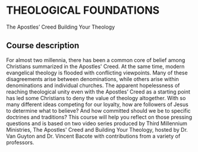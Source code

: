 # THEOLOGICAL FOUNDATIONS

The Apostles’ Creed
Building Your Theology 

## Course description

For almost two millennia, there has been a common core of belief among Christians summarized in the Apostles' Creed. At the same time, modern evangelical theology is flooded with conflicting viewpoints. Many of these disagreements arise between denominations, while others arise within denominations and individual churches. The apparent hopelessness of reaching theological unity even with the Apostles’ Creed as a starting point has led some Christians to deny the value of theology altogether. With so many different ideas competing for our loyalty, how are followers of Jesus to determine what to believe? And how committed should we be to specific doctrines and traditions? This course will help you reflect on those pressing questions and is based on two video series produced by Third Millennium Ministries, The Apostles' Creed and Building Your Theology, hosted by Dr. Van Guyton and Dr. Vincent Bacote with contributions from a variety of professors.